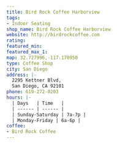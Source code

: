 ```yaml
---
title: Bird Rock Coffee Harborview
tags:
- Indoor Seating
shop_name: Bird Rock Coffee Harborview
website: http://birdrockcoffee.com
rating: 
featured_min: 
featured_max_1: 
map: 32.727996,-117.170950
type: Coffee Shop
city: San Diego
address: |-
  2295 Kettner Blvd,
  San Diego, CA 92101
phone: 619-272-0203
hours: |-
  | Days   | Time   |
  | ------ | ------ |
  | Sunday-Saturday | 7a-7p |
  | Monday-Friday | 6a-6p |
coffee:
- Bird Rock Coffee
---
```


